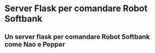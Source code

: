 # Server Flask per comandare Robot Softbank

## Un server flask per comandare Robot Softbank come Nao e Pepper

